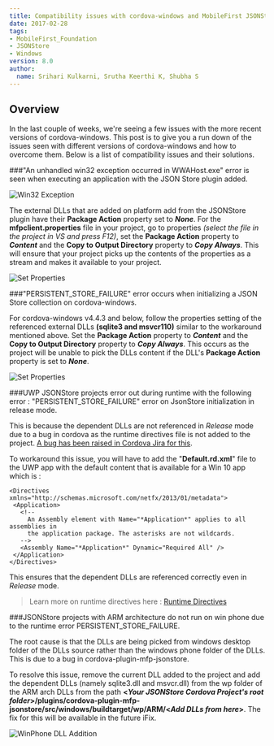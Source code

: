 ```yaml
---
title: Compatibility issues with cordova-windows and MobileFirst JSONStore Plugin
date: 2017-02-28
tags:
- MobileFirst_Foundation
- JSONStore
- Windows
version: 8.0
author:
  name: Srihari Kulkarni, Srutha Keerthi K, Shubha S
---
```

## Overview
In the last couple of weeks, we're seeing a few issues with the more recent versions of cordova-windows. This post is to give you a run down of the issues seen with different versions of cordova-windows and how to overcome them. Below is a list of compatibility issues and their solutions. 


###"An unhandled win32 exception occurred in WWAHost.exe" error is seen when executing an application with the JSON Store plugin added.  

![Win32 Exception]({{site.baseurl}}/assets/blog/2017-02-28-jsonstore-windows-compatibility/Win32Exception.png)

The external DLLs that are added on platform add from the JSONStore plugin have their **Package Action** property set to ***None***. For the **mfpclient.properties** file in your project, go to properties *(select the file in the project in VS and press F12)*, set the **Package Action** property to ***Content*** and the **Copy to Output Directory** property to ***Copy Always***. This will ensure that your project picks up the contents of the properties as a stream and makes it available to your project. 

![Set Properties]({{site.baseurl}}/assets/blog/2017-02-28-jsonstore-windows-compatibility/mfpclientProperties.png)

###"PERSISTENT\_STORE_FAILURE" error occurs when initializing a JSON Store collection on cordova-windows. 

For cordova-windows v4.4.3 and below, follow the properties setting of the referenced external DLLs **(sqlite3 and msvcr110)** similar to the workaround mentioned above. Set the **Package Action** property to ***Content*** and the **Copy to Output Directory** property to ***Copy Always***. This occurs as the project will be unable to pick the DLLs content if the DLL's **Package Action** property is set to ***None***. 
 
![Set Properties]({{site.baseurl}}/assets/blog/2017-02-28-jsonstore-windows-compatibility/PackageActionSetting.png)

###UWP JSONStore projects error out during runtime with the following error : "PERSISTENT\_STORE_FAILURE" error on JsonStore initialization in release mode. 

This is because the dependent DLLs are not referenced in *Release* mode due to a bug in cordova as the runtime directives file is not added to the project. [A bug has been raised in Cordova Jira for this](https://issues.apache.org/jira/browse/CB-12499). 
 

To workaround this issue, you will have to add the "**Default.rd.xml**" file to the UWP app with the default content that is available for a Win 10 app which is : 

 ```
<Directives xmlns="http://schemas.microsoft.com/netfx/2013/01/metadata">
  <Application> 
    <!-- 
      An Assembly element with Name="*Application*" applies to all assemblies in 
      the application package. The asterisks are not wildcards. 
    --> 
    <Assembly Name="*Application*" Dynamic="Required All" /> 
  </Application> 
</Directives> 
 ```
 
This ensures that the dependent DLLs are referenced correctly even in *Release* mode. 
>Learn more on runtime directives here : [Runtime Directives](https://msdn.microsoft.com/en-us/library/dn600639%28v=vs.110%29.aspx)  


###JSONStore projects with ARM architecture do not run on win phone due to the runtime error PERSISTENT\_STORE_FAILURE. 

The root cause is that the DLLs are being picked from windows desktop folder of the DLLs source rather than the windows phone folder of the DLLs. This is due to a bug in cordova-plugin-mfp-jsonstore. 

To resolve this issue, remove the current DLL added to the project and add the dependent DLLs (namely sqlite3.dll and msvcr.dll) from the wp folder of the ARM arch DLLs from the path **&lt;*Your JSONStore Cordova Project's root folder*&gt;/plugins/cordova-plugin-mfp-jsonstore/src/windows/buildtarget/wp/ARM/&lt;*Add DLLs from here*&gt;**. The fix for this will be available in the future iFix. 
 
 
 ![WinPhone DLL Addition]({{site.baseurl}}/assets/blog/2017-02-28-jsonstore-windows-compatibility/RemoveAndAddDLL.png)
 
 
